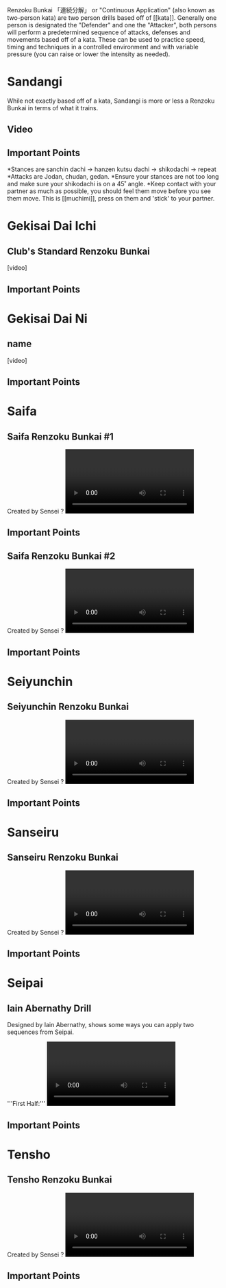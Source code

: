 Renzoku Bunkai 「連続分解」 or "Continuous Application" (also known as two-person kata) are two person drills based off of [[kata]].
Generally one person is designated the "Defender" and one the "Attacker", both persons will perform a predetermined sequence of attacks, defenses and movements based off of a kata. These can be used to practice speed, timing and techniques in a controlled environment and with variable pressure (you can raise or lower the intensity as needed).

# Sandangi

While not exactly based off of a kata, Sandangi is more or less a Renzoku Bunkai in terms of what it trains.

## Video

## Important Points

*Stances are sanchin dachi -> hanzen kutsu dachi -> shikodachi -> repeat
*Attacks are Jodan, chudan, gedan.
*Ensure your stances are not too long and make sure your shikodachi is on a 45˚ angle.
*Keep contact with your partner as much as possible, you should feel them move before you see them move. This is [[muchimi]], press on them and 'stick' to your partner.

# Gekisai Dai Ichi

## Club's Standard Renzoku Bunkai

[video]

## Important Points

# Gekisai Dai Ni

## name

[video]

## Important Points

# Saifa

## Saifa Renzoku Bunkai #1

Created by Sensei ?
<Video url="https://www.youtube.com/watch?v=E52iFcSD1E0" />

## Important Points

## Saifa Renzoku Bunkai #2

Created by Sensei ?
<Video url="https://www.youtube.com/watch?v=fB5R8iHMop8" />
<Video url="https://www.youtube.com/watch?v=e05WcOg6BBg" />

## Important Points

# Seiyunchin

## Seiyunchin Renzoku Bunkai

Created by Sensei ?
<Video url="https://www.youtube.com/watch?v=2m6L0IbPT-U" />

## Important Points

# Sanseiru

## Sanseiru Renzoku Bunkai

Created by Sensei ?
<Video url="https://www.youtube.com/watch?v=M1coA8RDBLQ" />

## Important Points

# Seipai

## Iain Abernathy Drill

Designed by Iain Abernathy, shows some ways you can apply two sequences from Seipai.

'''First Half:'''
<Video url="https://youtu.be/1v_huNxRyUQ" />
'''Second Half:'''
<Video url="https://youtu.be/2zETAsIiDkA" />
'''A more detailed look at the first half:'''
<Video url="https://youtu.be/pfwBR7g0c6E" />

## Important Points

# Tensho

## Tensho Renzoku Bunkai

Created by Sensei ?
<Video url="https://www.youtube.com/watch?v=CJfB9qgDAPc" />

## Important Points
